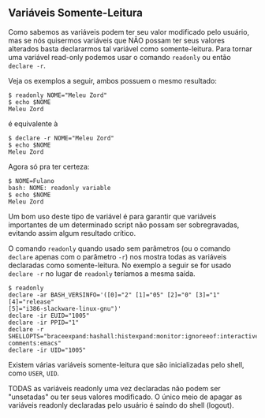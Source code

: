 ## Variáveis Somente-Leitura

Como sabemos as variáveis podem ter seu valor modificado pelo usuário,
mas se nós quisermos variáveis que NÃO possam ter seus valores alterados
basta declararmos tal variável como somente-leitura. Para tornar uma
variável read-only podemos usar o comando `readonly` ou então
`declare -r`.

Veja os exemplos a seguir, ambos possuem o mesmo resultado:

```
$ readonly NOME="Meleu Zord"
$ echo $NOME
Meleu Zord
```

é equivalente à

```
$ declare -r NOME="Meleu Zord"
$ echo $NOME
Meleu Zord
```

   Agora só pra ter certeza:

```
$ NOME=Fulano
bash: NOME: readonly variable
$ echo $NOME
Meleu Zord
```

   Um bom uso deste tipo de variável é para garantir que variáveis
importantes de um determinado script não possam ser sobregravadas,
evitando assim algum resultado crítico.

   O comando `readonly` quando usado sem parâmetros (ou o comando `declare`
apenas com o parâmetro `-r`) nos mostra todas as variáveis declaradas como
somente-leitura. No exemplo a seguir se for usado `declare -r` no lugar de
`readonly` teríamos a mesma saída.

```
$ readonly
declare -ar BASH_VERSINFO='([0]="2" [1]="05" [2]="0" [3]="1" [4]="release"
[5]="i386-slackware-linux-gnu")'
declare -ir EUID="1005"
declare -ir PPID="1"
declare -r
SHELLOPTS="braceexpand:hashall:histexpand:monitor:ignoreeof:interactive-comments:emacs"
declare -ir UID="1005"
```

Existem várias variáveis somente-leitura que são inicializadas pelo
shell, como `USER`, `UID`.

   TODAS as variáveis readonly uma vez declaradas não podem ser "unsetadas"
ou ter seus valores modificado. O único meio de apagar as variáveis
readonly declaradas pelo usuário é saindo do shell (logout).
